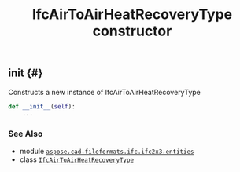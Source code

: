 ﻿---
title: IfcAirToAirHeatRecoveryType constructor
second_title: Aspose.CAD for Python via .NET API References
description: 
type: docs
weight: 10
url: /python-net/aspose.cad.fileformats.ifc.ifc2x3.entities/ifcairtoairheatrecoverytype/__init__/
is_root: false
---

## __init__ {#}

Constructs a new instance of IfcAirToAirHeatRecoveryType



```python
def __init__(self):
    ...
```





### See Also
* module [`aspose.cad.fileformats.ifc.ifc2x3.entities`](../../)
* class [`IfcAirToAirHeatRecoveryType`](/cad/python-net/aspose.cad.fileformats.ifc.ifc2x3.entities/ifcairtoairheatrecoverytype)
